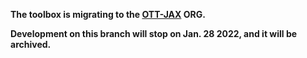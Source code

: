 **The toolbox is migrating to the [OTT-JAX](https://github.com/ott-jax/ott) ORG.**

**Development on this branch will stop on Jan. 28 2022, and it will be archived.**
